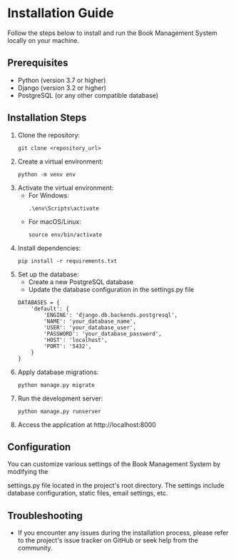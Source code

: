 # Installation Guide

Follow the steps below to install and run the Book Management System locally on your machine.

## Prerequisites
- Python (version 3.7 or higher)
- Django (version 3.2 or higher)
- PostgreSQL (or any other compatible database)

## Installation Steps
1. Clone the repository:
   ```
   git clone <repository_url>
   ```
2. Create a virtual environment:
   ```
   python -m venv env
   ```
3. Activate the virtual environment:
   - For Windows:
     ```
     .\env\Scripts\activate
     ```
   - For macOS/Linux:
     ```
     source env/bin/activate
     ```
4. Install dependencies:
   ```
   pip install -r requirements.txt
   ```
5. Set up the database:
   - Create a new PostgreSQL database
   - Update the database configuration in the settings.py file
   ```
   DATABASES = {
       'default': {
           'ENGINE': 'django.db.backends.postgresql',
           'NAME': 'your_database_name',
           'USER': 'your_database_user',
           'PASSWORD': 'your_database_password',
           'HOST': 'localhost',
           'PORT': '5432',
       }
   }
   ```
6. Apply database migrations:
   ```
   python manage.py migrate
   ```
7. Run the development server:
   ```
   python manage.py runserver
   ```
8. Access the application at http://localhost:8000

## Configuration
You can customize various settings of the Book Management System by modifying the

 settings.py file located in the project's root directory. The settings include database configuration, static files, email settings, etc.

## Troubleshooting
- If you encounter any issues during the installation process, please refer to the project's issue tracker on GitHub or seek help from the community.
```
